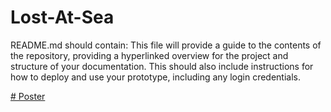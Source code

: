# Lost-At-Sea

README.md should contain:
This file will provide a guide to the contents of the repository, providing a hyperlinked
overview for the project and structure of your documentation. This should also include
instructions for how to deploy and use your prototype, including any login credentials.

[# Poster](https://github.com/DECO3500-2022/Lost-At-Sea/files/9741460/DECO3500.pdf)
